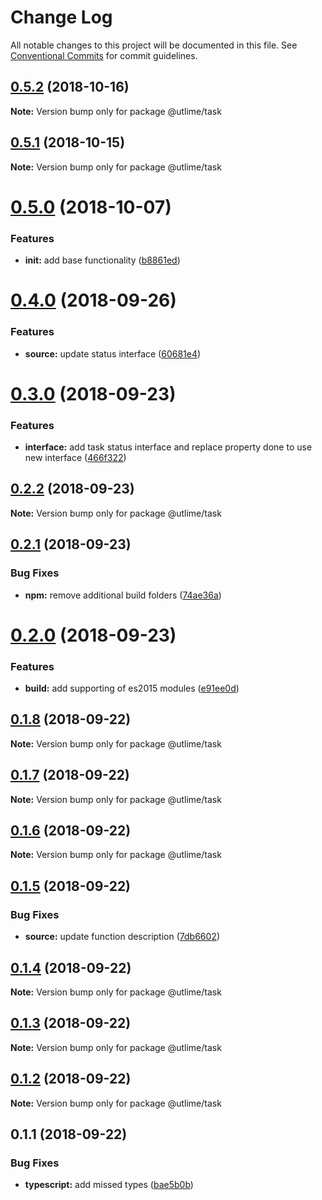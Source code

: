# Change Log

All notable changes to this project will be documented in this file.
See [Conventional Commits](https://conventionalcommits.org) for commit guidelines.

## [0.5.2](https://github.com/utlime/monorepo/tree/master/packages/task/compare/@utlime/task@0.5.1...@utlime/task@0.5.2) (2018-10-16)

**Note:** Version bump only for package @utlime/task





## [0.5.1](https://github.com/utlime/monorepo/tree/master/packages/task/compare/@utlime/task@0.5.0...@utlime/task@0.5.1) (2018-10-15)

**Note:** Version bump only for package @utlime/task





<a name="0.5.0"></a>
# [0.5.0](https://github.com/utlime/monorepo/tree/master/packages/task/compare/@utlime/task@0.4.0...@utlime/task@0.5.0) (2018-10-07)


### Features

* **init:** add base functionality ([b8861ed](https://github.com/utlime/monorepo/tree/master/packages/task/commit/b8861ed))





<a name="0.4.0"></a>
# [0.4.0](https://github.com/utlime/monorepo/tree/master/packages/task/compare/@utlime/task@0.3.0...@utlime/task@0.4.0) (2018-09-26)


### Features

* **source:** update status interface ([60681e4](https://github.com/utlime/monorepo/tree/master/packages/task/commit/60681e4))





<a name="0.3.0"></a>
# [0.3.0](https://github.com/utlime/monorepo/tree/master/packages/task/compare/@utlime/task@0.2.2...@utlime/task@0.3.0) (2018-09-23)


### Features

* **interface:** add task status interface and replace property done to use new interface ([466f322](https://github.com/utlime/monorepo/tree/master/packages/task/commit/466f322))





<a name="0.2.2"></a>
## [0.2.2](https://github.com/utlime/monorepo/tree/master/packages/task/compare/@utlime/task@0.2.1...@utlime/task@0.2.2) (2018-09-23)

**Note:** Version bump only for package @utlime/task





<a name="0.2.1"></a>
## [0.2.1](https://github.com/utlime/monorepo/tree/master/packages/task/compare/@utlime/task@0.2.0...@utlime/task@0.2.1) (2018-09-23)


### Bug Fixes

* **npm:** remove additional build folders ([74ae36a](https://github.com/utlime/monorepo/tree/master/packages/task/commit/74ae36a))





<a name="0.2.0"></a>
# [0.2.0](https://github.com/utlime/monorepo/tree/master/packages/task/compare/@utlime/task@0.1.8...@utlime/task@0.2.0) (2018-09-23)


### Features

* **build:** add supporting of es2015 modules ([e91ee0d](https://github.com/utlime/monorepo/tree/master/packages/task/commit/e91ee0d))





<a name="0.1.8"></a>
## [0.1.8](https://github.com/utlime/monorepo/tree/master/packages/task/compare/@utlime/task@0.1.7...@utlime/task@0.1.8) (2018-09-22)

**Note:** Version bump only for package @utlime/task





<a name="0.1.7"></a>
## [0.1.7](https://github.com/utlime/monorepo/tree/master/packages/task/compare/@utlime/task@0.1.6...@utlime/task@0.1.7) (2018-09-22)

**Note:** Version bump only for package @utlime/task





<a name="0.1.6"></a>
## [0.1.6](https://github.com/utlime/monorepo/tree/master/packages/task/compare/@utlime/task@0.1.5...@utlime/task@0.1.6) (2018-09-22)

**Note:** Version bump only for package @utlime/task





<a name="0.1.5"></a>
## [0.1.5](https://github.com/utlime/monorepo/tree/master/packages/task/compare/@utlime/task@0.1.4...@utlime/task@0.1.5) (2018-09-22)


### Bug Fixes

* **source:** update function description ([7db6602](https://github.com/utlime/monorepo/tree/master/packages/task/commit/7db6602))





<a name="0.1.4"></a>
## [0.1.4](https://github.com/utlime/monorepo/tree/master/packages/task/compare/@utlime/task@0.1.3...@utlime/task@0.1.4) (2018-09-22)

**Note:** Version bump only for package @utlime/task





<a name="0.1.3"></a>
## [0.1.3](https://github.com/utlime/monorepo/compare/@utlime/task@0.1.2...@utlime/task@0.1.3) (2018-09-22)

**Note:** Version bump only for package @utlime/task





<a name="0.1.2"></a>
## [0.1.2](https://github.com/utlime/monorepo/compare/@utlime/task@0.1.1...@utlime/task@0.1.2) (2018-09-22)

**Note:** Version bump only for package @utlime/task





<a name="0.1.1"></a>
## 0.1.1 (2018-09-22)


### Bug Fixes

* **typescript:** add missed types ([bae5b0b](https://github.com/utlime/monorepo/commit/bae5b0b))
